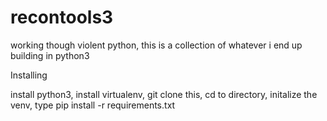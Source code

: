 # recontools3
working though violent python, this is a collection of whatever i end up building in python3

Installing

install python3,
install virtualenv, 
git clone this, 
cd to directory, 
initalize the venv, 
type pip install -r requirements.txt
